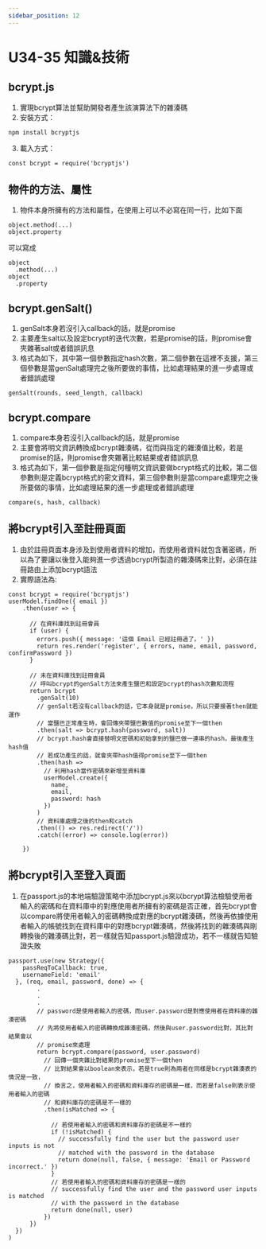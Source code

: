 ```yaml
---
sidebar_position: 12
---
```


# U34-35 知識&技術


## bcrypt.js 
1. 實現bcrypt算法並幫助開發者產生該演算法下的雜湊碼
2. 安裝方式：  
```
npm install bcryptjs 
```
3. 載入方式：

```
const bcrypt = require('bcryptjs') 
```


## 物件的方法、屬性
1. 物件本身所擁有的方法和屬性，在使用上可以不必寫在同一行，比如下面
```
object.method(...)
object.property
```
可以寫成

```
object
  .method(...)
object
  .property
```
## bcrypt.genSalt()
1. genSalt本身若沒引入callback的話，就是promise
2. 主要產生salt以及設定bcrypt的迭代次數，若是promise的話，則promise會夾雜著salt或者錯誤訊息
3. 格式為如下，其中第一個參數指定hash次數，第二個參數在這裡不支援，第三個參數是當genSalt處理完之後所要做的事情，比如處理結果的進一步處理或者錯誤處理
```
genSalt(rounds, seed_length, callback)
```

## bcrypt.compare
1. compare本身若沒引入callback的話，就是promise
2. 主要會將明文資訊轉換成bcrypt雜湊碼，從而與指定的雜湊值比較，若是promise的話，則promise會夾雜著比較結果或者錯誤訊息
3. 格式為如下，第一個參數是指定何種明文資訊要做bcrypt格式的比較，第二個參數則是定義bcrypt格式的密文資料，第三個參數則是當compare處理完之後所要做的事情，比如處理結果的進一步處理或者錯誤處理
```
compare(s, hash, callback)
```



## 將bcrypt引入至註冊頁面
1. 由於註冊頁面本身涉及到使用者資料的增加，而使用者資料就包含著密碼，所以為了要讓以後登入能夠進一步透過bcrypt所製造的雜湊碼來比對，必須在註冊路由上添加bcrypt語法
2. 實際語法為:

```
const bcrypt = require('bcryptjs')
userModel.findOne({ email })
    .then(user => {

      // 在資料庫找到註冊會員
      if (user) {
        errors.push({ message: '這個 Email 已經註冊過了。' })
        return res.render('register', { errors, name, email, password, confirmPassword })
      }

      // 未在資料庫找到註冊會員
      // 呼叫bcrypt的genSalt方法來產生鹽巴和設定bcrypt的hash次數和流程
      return bcrypt
        .genSalt(10)
        // genSalt若沒有callback的話，它本身就是promise，所以只要接著then就能運作
        // 當鹽巴正常產生時，會回傳夾帶鹽巴數值的promise至下一個then
        .then(salt => bcrypt.hash(password, salt))
        // bcrypt.hash會直接替明文密碼和初始拿到的鹽巴做一連串的hash，最後產生hash值
        // 若成功產生的話，就會夾帶hash值得promise至下一個then
        .then(hash =>
          // 利用hash當作密碼來新增至資料庫
          userModel.create({
            name,
            email,
            password: hash
          })
        )
        // 資料庫處理之後的then和catch
        .then(() => res.redirect('/'))
        .catch((error) => console.log(error))

    })
```



## 將bcrypt引入至登入頁面
1. 在passport.js的本地端驗證策略中添加bcrypt.js來以bcrypt算法檢驗使用者輸入的密碼和在資料庫中的對應使用者所擁有的密碼是否正確，首先bcrypt會以compare將使用者輸入的密碼轉換成對應的bcrypt雜湊碼，然後再依據使用者輸入的帳號找到在資料庫中的對應bcrypt雜湊碼，然後將找到的雜湊碼與剛轉換後的雜湊碼比對，若一樣就告知passport.js驗證成功，若不一樣就告知驗證失敗
```
passport.use(new Strategy({
    passReqToCallback: true,
    usernameField: 'email'
  }, (req, email, password, done) => {
        .
        .
        .
        // password是使用者輸入的密碼，而user.password是對應使用者在資料庫的雜湊密碼
        // 先將使用者輸入的密碼轉換成雜湊密碼，然後與user.password比對，其比對結果會以
        // promise來處理
        return bcrypt.compare(password, user.password)
          // 回傳一個夾雜比對結果的promise至下一個then
          // 比對結果會以boolean來表示，若是true則為兩者在同樣是bcrypt雜湊表的情況是一致，
          // 換言之，使用者輸入的密碼和資料庫存的密碼是一樣，而若是false則表示使用者輸入的密碼
          // 和資料庫存的密碼是不一樣的
          .then(isMatched => {
            
            // 若使用者輸入的密碼和資料庫存的密碼是不一樣的
            if (!isMatched) {
              // successfully find the user but the password user inputs is not 
              // matched with the password in the database
              return done(null, false, { message: 'Email or Password incorrect.' })
            }
            // 若使用者輸入的密碼和資料庫存的密碼是一樣的
            // successfully find the user and the password user inputs is matched 
            // with the password in the database
            return done(null, user)
          })
      })
  })
)
```